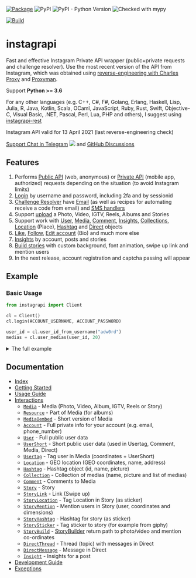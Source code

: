 [![Package](https://github.com/adw0rd/instagrapi/actions/workflows/python-package.yml/badge.svg?branch=master)](https://github.com/adw0rd/instagrapi/actions/workflows/python-package.yml)
![PyPI](https://img.shields.io/pypi/v/instagrapi)
![PyPI - Python Version](https://img.shields.io/pypi/pyversions/instagrapi)
![Checked with mypy](https://img.shields.io/badge/mypy-checked-blue)

[![Build](https://www.buymeacoffee.com/assets/img/custom_images/yellow_img.png)](https://www.buymeacoffee.com/adw0rd)

# instagrapi

Fast and effective Instagram Private API wrapper (public+private requests and challenge resolver). Use the most recent version of the API from Instagram, which was obtained using [reverse-engineering with Charles Proxy](https://adw0rd.com/2020/03/26/sniffing-instagram-charles-proxy/en/) and [Proxyman](https://proxyman.io/).

Support **Python >= 3.6**

For any other languages (e.g. C++, C#, F#, Golang, Erlang, Haskell, Lisp, Julia, R, Java, Kotlin, Scala, OCaml, JavaScript, Ruby, Rust, Swift, Objective-C, Visual Basic, .NET, Pascal, Perl, Lua, PHP and others), I suggest using [instagrapi-rest](https://github.com/adw0rd/instagrapi-rest)

Instagram API valid for 13 April 2021 (last reverse-engineering check)

[Support Chat in Telegram](https://t.me/instagrapi)
![](https://gist.githubusercontent.com/m8rge/4c2b36369c9f936c02ee883ca8ec89f1/raw/c03fd44ee2b63d7a2a195ff44e9bb071e87b4a40/telegram-single-path-24px.svg) and [GitHub Discussions](https://github.com/adw0rd/instagrapi/discussions)


## Features

1. Performs [Public API](https://adw0rd.github.io/instagrapi/usage-guide/fundamentals.html) (web, anonymous) or [Private API](https://adw0rd.github.io/instagrapi/usage-guide/fundamentals.html) (mobile app, authorized) requests depending on the situation (to avoid Instagram limits)
2. [Login](https://adw0rd.github.io/instagrapi/usage-guide/interactions.html) by username and password, including 2fa and by sessionid
3. [Challenge Resolver](https://adw0rd.github.io/instagrapi/usage-guide/interactions.html) have [Email](/examples/challenge_resolvers.py) (as well as recipes for automating receive a code from email) and [SMS handlers](/examples/challenge_resolvers.py)
4. Support [upload](https://adw0rd.github.io/instagrapi/usage-guide/media.html) a Photo, Video, IGTV, Reels, Albums and Stories
5. Support work with [User](https://adw0rd.github.io/instagrapi/usage-guide/user.html), [Media](https://adw0rd.github.io/instagrapi/usage-guide/media.html), [Comment](https://adw0rd.github.io/instagrapi/usage-guide/comment.html), [Insights](https://adw0rd.github.io/instagrapi/usage-guide/insight.html), [Collections](https://adw0rd.github.io/instagrapi/usage-guide/collection.html), [Location](https://adw0rd.github.io/instagrapi/usage-guide/location.html) (Place), [Hashtag](https://adw0rd.github.io/instagrapi/usage-guide/hashtag.html) and [Direct](https://adw0rd.github.io/instagrapi/usage-guide/direct.html) objects
6. [Like](https://adw0rd.github.io/instagrapi/usage-guide/media.html), [Follow](https://adw0rd.github.io/instagrapi/usage-guide/user.html), [Edit account](https://adw0rd.github.io/instagrapi/usage-guide/interactions.html) (Bio) and much more else
7. [Insights](https://adw0rd.github.io/instagrapi/usage-guide/insight.html) by account, posts and stories
8. [Build stories](https://adw0rd.github.io/instagrapi/usage-guide/story.html) with custom background, font animation, swipe up link and mention users
9. In the next release, account registration and captcha passing will appear

## Example

### Basic Usage

``` python
from instagrapi import Client

cl = Client()
cl.login(ACCOUNT_USERNAME, ACCOUNT_PASSWORD)

user_id = cl.user_id_from_username("adw0rd")
medias = cl.user_medias(user_id, 20)
```

<details>
    <summary>The full example</summary>

```python
from instagrapi import Client
from instagrapi.types import Location, StoryMention, StoryLocation, StoryLink, StoryHashtag

cl = Client()
cl.login(USERNAME, PASSWORD, verification_code="<2FA CODE HERE>")

media_path = cl.video_download(
    cl.media_pk_from_url('https://www.instagram.com/p/CGgDsi7JQdS/')
)
adw0rd = cl.user_info_by_username('adw0rd')
loc = cl.location_complete(Location(name='Test', lat=42.0, lng=42.0))
ht = cl.hashtag_info('dhbastards')

cl.video_upload_to_story(
    media_path,
    "Credits @adw0rd",
    mentions=[StoryMention(user=adw0rd, x=0.49892962, y=0.703125, width=0.8333333333333334, height=0.125)],
    locations=[StoryLocation(location=loc, x=0.33, y=0.22, width=0.4, height=0.7)],
    links=[StoryLink(webUri='https://github.com/adw0rd/instagrapi')],
    hashtags=[StoryHashtag(hashtag=ht, x=0.23, y=0.32, width=0.5, height=0.22)],
)
```
</details>

## Documentation

* [Index](https://adw0rd.github.io/instagrapi/)
* [Getting Started](https://adw0rd.github.io/instagrapi/getting-started.html)
* [Usage Guide](https://adw0rd.github.io/instagrapi/usage-guide/fundamentals.html)
* [Interactions](https://adw0rd.github.io/instagrapi/usage-guide/interactions.html)
  * [`Media`](https://adw0rd.github.io/instagrapi/usage-guide/media.html) - Media (Photo, Video, Album, IGTV, Reels or Story)
  * [`Resource`](https://adw0rd.github.io/instagrapi/usage-guide/media.html) - Part of Media (for albums)
  * [`MediaOembed`](https://adw0rd.github.io/instagrapi/usage-guide/media.html) - Short version of Media
  * [`Account`](https://adw0rd.github.io/instagrapi/usage-guide/account.html) - Full private info for your account (e.g. email, phone_number)
  * [`User`](https://adw0rd.github.io/instagrapi/usage-guide/user.html) - Full public user data
  * [`UserShort`](https://adw0rd.github.io/instagrapi/usage-guide/user.html) - Short public user data (used in Usertag, Comment, Media, Direct)
  * [`Usertag`](https://adw0rd.github.io/instagrapi/usage-guide/user.html) - Tag user in Media (coordinates + UserShort)
  * [`Location`](https://adw0rd.github.io/instagrapi/usage-guide/location.html) - GEO location (GEO coordinates, name, address)
  * [`Hashtag`](https://adw0rd.github.io/instagrapi/usage-guide/hashtag.html) - Hashtag object (id, name, picture)
  * [`Collection`](https://adw0rd.github.io/instagrapi/usage-guide/collection.html) - Collection of medias (name, picture and list of medias)
  * [`Comment`](https://adw0rd.github.io/instagrapi/usage-guide/comment.html) - Comments to Media
  * [`Story`](https://adw0rd.github.io/instagrapi/usage-guide/story.html) - Story
  * [`StoryLink`](https://adw0rd.github.io/instagrapi/usage-guide/story.html) - Link (Swipe up)
  * [`StoryLocation`](https://adw0rd.github.io/instagrapi/usage-guide/story.html) - Tag Location in Story (as sticker)
  * [`StoryMention`](https://adw0rd.github.io/instagrapi/usage-guide/story.html) - Mention users in Story (user, coordinates and dimensions)
  * [`StoryHashtag`](https://adw0rd.github.io/instagrapi/usage-guide/story.html) - Hashtag for story (as sticker)
  * [`StorySticker`](https://adw0rd.github.io/instagrapi/usage-guide/story.html) - Tag sticker to story (for example from giphy)
  * [`StoryBuild`](https://adw0rd.github.io/instagrapi/usage-guide/story.html) - [StoryBuilder](/instagrapi/story.py) return path to photo/video and mention co-ordinates
  * [`DirectThread`](https://adw0rd.github.io/instagrapi/usage-guide/direct.html) - Thread (topic) with messages in Direct
  * [`DirectMessage`](https://adw0rd.github.io/instagrapi/usage-guide/direct.html) - Message in Direct
  * [`Insight`](https://adw0rd.github.io/instagrapi/usage-guide/insight.html) - Insights for a post
* [Development Guide](https://adw0rd.github.io/instagrapi/development-guide.html)
* [Exceptions](https://adw0rd.github.io/instagrapi/exceptions.html)
